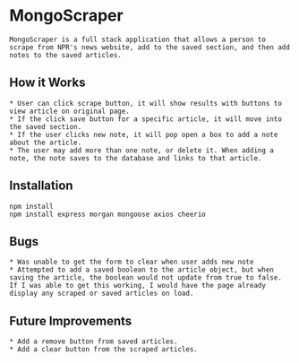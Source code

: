 
# MongoScraper
    MongoScraper is a full stack application that allows a person to scrape from NPR's news website, add to the saved section, and then add notes to the saved articles. 

## How it Works
    * User can click scrape button, it will show results with buttons to view article on original page. 
    * If the click save button for a specific article, it will move into the saved section. 
    * If the user clicks new note, it will pop open a box to add a note about the article. 
    * The user may add more than one note, or delete it. When adding a note, the note saves to the database and links to that article. 

## Installation
    npm install
    npm install express morgan mongoose axios cheerio

## Bugs
    * Was unable to get the form to clear when user adds new note
    * Attempted to add a saved boolean to the article object, but when saving the article, the boolean would not update from true to false. If I was able to get this working, I would have the page already display any scraped or saved articles on load. 

## Future Improvements
    * Add a remove button from saved articles.
    * Add a clear button from the scraped articles.
